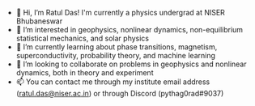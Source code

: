 - 👋 Hi, I’m Ratul Das! I'm currently a physics undergrad at NISER Bhubaneswar
- 👀 I’m interested in geophysics, nonlinear dynamics, non-equilibrium statistical mechanics, and solar physics
- 🌱 I’m currently learning about phase transitions, magnetism, superconductivity, probability theory, and machine learning
- 💞️ I’m looking to collaborate on problems in geophysics and nonlinear dynamics, both in theory and experiment
- 📫 You can contact me through my institute email address (ratul.das@niser.ac.in) or through Discord (pythag0rad#9037)

<!---
ratuldas6/ratuldas6 is a ✨ special ✨ repository because its `README.md` (this file) appears on your GitHub profile.
You can click the Preview link to take a look at your changes.
--->

